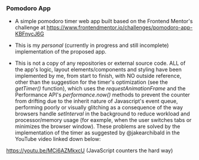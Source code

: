 ### Pomodoro App

- A simple pomodoro timer web app built based on the Frontend Mentor's challenge at https://www.frontendmentor.io/challenges/pomodoro-app-KBFnycJ6G

- This is my _personal_ (currently in progress and still incomplete) implementation of the proposed app. 

- This is not a copy of any repositories or external source code. ALL of the app's logic, layout elements/components and styling have been implemented by me, from start to finish, with NO outside reference, other than the suggestion for the timer's optimization (see the _getTimer()_ function), which uses the _requestAnimationFrame_ and the Performance API's _performance.now()_ methods to prevent the counter from drifting due to the inherit nature of Javascript's event queue, performing poorly or visually glitching as a consequence of the way browsers handle _setInterval_ in the background to reduce workload and processor/memory usage (for eaxmple, when the user switches tabs or minimizes the browser window). These problems are solved by the implementation of the timer as suggested by @jakearchibald in the YouTube video linked down below:

https://youtu.be/MCi6AZMkxcU
(JavaScript counters the hard way)
